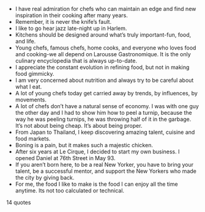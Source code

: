  - I have real admiration for chefs who can maintain an edge and find new inspiration in their cooking after many years.
 - Remember, it is never the knife’s fault.
 - I like to go hear jazz late-night up in Harlem.
 - Kitchens should be designed around what’s truly important-fun, food, and life.
 - Young chefs, famous chefs, home cooks, and everyone who loves food and cooking-we all depend on Larousse Gastronomique. It is the only culinary encyclopedia that is always up-to-date.
 - I appreciate the constant evolution in refining food, but not in making food gimmicky.
 - I am very concerned about nutrition and always try to be careful about what I eat.
 - A lot of young chefs today get carried away by trends, by influences, by movements.
 - A lot of chefs don’t have a natural sense of economy. I was with one guy the other day and I had to show him how to peel a turnip, because the way he was peeling turnips, he was throwing half of it in the garbage. It’s not about being cheap. It’s about being proper.
 - From Japan to Thailand, I keep discovering amazing talent, cuisine and food markets.
 - Boning is a pain, but it makes such a majestic chicken.
 - After six years at Le Cirque, I decided to start my own business. I opened Daniel at 76th Street in May 93.
 - If you aren’t born here, to be a real New Yorker, you have to bring your talent, be a successful mentor, and support the New Yorkers who made the city by giving back.
 - For me, the food I like to make is the food I can enjoy all the time anytime. Its not too calculated or technical.

14 quotes